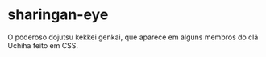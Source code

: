 # sharingan-eye
O poderoso dojutsu kekkei genkai, que aparece em alguns membros do clã Uchiha feito em CSS.
